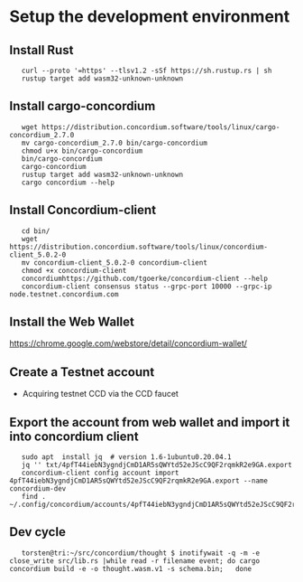# Setup the development environment

## Install Rust
````
   curl --proto '=https' --tlsv1.2 -sSf https://sh.rustup.rs | sh
   rustup target add wasm32-unknown-unknown
````
## Install cargo-concordium
````
   wget https://distribution.concordium.software/tools/linux/cargo-concordium_2.7.0
   mv cargo-concordium_2.7.0 bin/cargo-concordium
   chmod u+x bin/cargo-concordium
   bin/cargo-concordium
   cargo-concordium 
   rustup target add wasm32-unknown-unknown
   cargo concordium --help
````
## Install Concordium-client
````
   cd bin/
   wget https://distribution.concordium.software/tools/linux/concordium-client_5.0.2-0
   mv concordium-client_5.0.2-0 concordium-client
   chmod +x concordium-client
   concordiumhttps://github.com/tgoerke/concordium-client --help
   concordium-client consensus status --grpc-port 10000 --grpc-ip node.testnet.concordium.com
````

## Install the Web Wallet
https://chrome.google.com/webstore/detail/concordium-wallet/

## Create a Testnet account
- Acquiring testnet CCD via the CCD faucet

## Export the account from web wallet and import it into concordium client
````
   sudo apt  install jq  # version 1.6-1ubuntu0.20.04.1
   jq '' txt/4pfT44iebN3ygndjCmD1AR5sQWYtd52eJScC9QF2rqmkR2e9GA.export 
   concordium-client config account import 4pfT44iebN3ygndjCmD1AR5sQWYtd52eJScC9QF2rqmkR2e9GA.export --name concordium-dev
   find . ~/.config/concordium/accounts/4pfT44iebN3ygndjCmD1AR5sQWYtd52eJScC9QF2rqmkR2e9GA
````

## Dev cycle

````
   torsten@tri:~/src/concordium/thought $ inotifywait -q -m -e close_write src/lib.rs |while read -r filename event; do cargo concordium build -e -o thought.wasm.v1 -s schema.bin;   done
````
